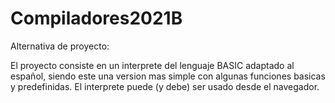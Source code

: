 # Compiladores2021B

Alternativa de proyecto:

El proyecto consiste en un interprete del lenguaje BASIC adaptado al español,
siendo este una version mas simple con algunas funciones basicas y predefinidas. 
El interprete puede (y debe) ser usado desde el navegador. 
